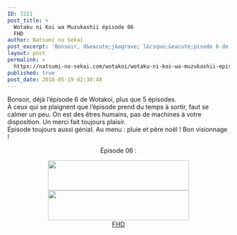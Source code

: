 ```yaml
---
ID: 7221
post_title: >
  Wotaku ni Koi wa Muzukashii épisode 06
  FHD
author: Natsumi no Sekai
post_excerpt: 'Bonsoir, d&eacute;j&agrave; l&rsquo;&eacute;pisode 6 de Wotakoi, plus que 5 &eacute;pisodes. &Agrave; ceux qui se plaignent que l&rsquo;&eacute;pisode prend du temps &agrave; sortir, faut se calmer un peu. On est des &ecirc;tres humains, pas de machines &agrave; votre disposition. Un merci fait toujours plaisir. &Eacute;pisode toujours aussi g&eacute;nial. Au menu : pluie et p&egrave;re no&euml;l ! [&hellip;]'
layout: post
permalink: >
  https://natsumi-no-sekai.com/wotakoi/wotaku-ni-koi-wa-muzukashii-episode-06-fhd/
published: true
post_date: 2018-05-19 02:30:48
---
```

<div class="feedwordpress-gaffer-full-text"><p>Bonsoir, déjà l’épisode 6 de Wotakoi, plus que 5 épisodes.<br>
À ceux qui se plaignent que l’épisode prend du temps à sortir, faut se calmer un peu. On est des êtres humains, pas de machines à votre disposition. Un merci fait toujours plaisir.<br>
Épisode toujours aussi génial. Au menu : pluie et père noël ! Bon visionnage !<br><span id="more-1881"></span></p>
<div>
<div style="text-align: center;">
<p>Épisode 06 :</p>
</div>
</div>
<div class="separator" style="text-align: center;"><a href="http://ddl.natsumi-no-sekai.com/player/index.php?vid=http://ddl.natsumi-no-sekai.com/Wotakoi/%5BNatsumi%20no%20Sekai%20%26%20MiaouSubs%5D%20Wotaku%20ni%20Koi%20wa%20Muzukashii%20-%2006%20VOSTFR%20%281920x1080%208bit%20AAC%29%20%5B2CB664E1%5D.mp4" target="_blank" rel="noopener"><img class="alignnone" src="https://united-subs.dearclouds.com/wp-content/uploads/2018/05/117b71ef2ea5c5a80434d915900a6f91.jpg" alt="" width="320" height="68" border="0"></a></div>
<div class="separator" style="text-align: center;"><img src="https://2.bp.blogspot.com/-CL45y9w8BDA/VjC3kDmpbLI/AAAAAAAAAro/fg42YMTnDNk/s320/Download.png" width="320" height="68" border="0"></div>
<div class="separator" style="text-align: center;"><a href="http://ddl.natsumi-no-sekai.com/Wotakoi/%5BNatsumi%20no%20Sekai%20%26%20MiaouSubs%5D%20Wotaku%20ni%20Koi%20wa%20Muzukashii%20-%2006%20VOSTFR%20%281920x1080%208bit%20AAC%29%20%5B2CB664E1%5D.mp4" download="">FHD</a></div></div>